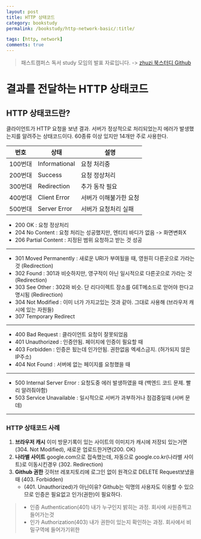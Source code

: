 ```yaml
---
layout: post
title: HTTP 상태코드
category: bookstudy
permalink: /bookstudy/http-network-basic/:title/

tags: [http, network]
comments: true
---
```

>패스트캠퍼스 독서 study 모임의 발표 자료입니다.
-> [zhuzi 북스터디 Github](https://github.com/march23hare/zhuzi)

# 결과를 전달하는 HTTP 상태코드

## HTTP 상태코드란?
클라이언트가 HTTP 요청을 보낸 결과. 서버가 정상적으로 처리되었는지 에러가 발생했는지를 알려주는 상태코드이다. 60종류 이상 있지만 14개만 주로 사용한다.

번호 | 상태 | 설명
--- | --- | ---
100번대 | Informational | 요청 처리중
200번대  | Success | 요청 정상처리
300번대  | Redirection | 추가 동작 필요
400번대 | Client Error | 서버가 이해불가한 요청
500번대 | Server Error | 서버가 요청처리 실패

* 200 OK : 요청 정상처리
* 204 No Content : 요청 처리는 성공했지만, 엔티티 바디가 없음 -> 화면변화X
* 206 Partial Content : 지정된 범위 요청하고 받는 것 성공

---

* 301 Moved Permanently : 새로운 URI가 부여됬을 때, 영원히 다른곳으로 가라는 것 (Redirection)
* 302 Found : 301과 비슷하지만, 영구적이 아닌 일시적으로 다른곳으로 가라는 것 (Redirection)
* 303 See Other : 302와 비슷. 단 리다이렉트 장소를 GET메소드로 얻어야 한다고 명시됨 (Redirection)
* 304 Not Modified : 이미 너가 가지고있는 것과 같아. 그대로 사용해 (브라우저 캐시에 있는 자원들)
* 307 Temporary Redirect

---

* 400 Bad Request : 클라이언트 요청이 잘못되었음
* 401 Unauthorized : 인증안됨. 페이지에 인증이 필요할 때
* 403 Forbidden : 인증은 됬는데 인가안됨. 권한없음 엑세스금지. (허가되지 않은 IP주소)
* 404 Not Found : 서버에 없는 페이지를 요청했을 때

---

* 500 Internal Server Error : 요청도중 에러 발생하였을 때 (백엔드 코드 문제. 빨리 알려줘야함)
* 503 Service Unavailable : 일시적으로 서버가 과부하거나 점검중일때 (서버 문데)

---

### HTTP 상태코드 사례

1. **브라우저 캐시**
이미 방문기록이 있는 사이트의 이미지가 캐시에 저장되 있는거면(304. Not Modified), 새로운 업로드한거면(200. OK)
2. **나라별 사이트**
google.com으로 접속했는데, 자동으로 google.co.kr(나라별 사이트)로 이동시킨경우 (302. Redirection)
3. **Github 권한**
깃허브 레포지토리에 로그인 없이 원격으로 DELETE Request보냈을때 (403. Forbidden)
    * (401. Unauthorized)가 아닌이유?
    Github는 익명의 사용자도 이용할 수 있으므로 인증은 필요없고 인가(권한)이 필요하다.

>* 인증 Authentication(401) 내가 누구인지 밝히는 과정. 회사에 사원증찍고 들어가는것
>* 인가 Authorization(403) 내가 권한이 있는지 확인하는 과정. 회사에서 비밀구역에 들어가기위한

